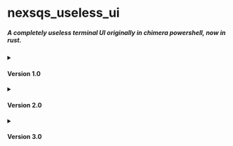 <h1>nexsqs_useless_ui</h1>
<h5>A completely useless terminal UI originally in chimera powershell, now in rust.</h5>
<details>
  <summary><h4>Version 1.0</h4></summary>
  <h6>&nbsp;(written in chimera powershell)</h6>
  <h6>&nbsp;(please do not use this version, there is no point in that)</h6>
  <h4>&nbsp;• ping</h4>
    <span>&nbsp;&nbsp;&nbsp;pings a selected IP every settings.ping_delay<br>
    &nbsp;&nbsp;&nbsp;needs a refresh to ping (not intentional)</span>
  <h4>&nbsp;• port_scan</h4>
    <span>&nbsp;&nbsp;&nbsp;scans a selected IP for open ports in a given range, where the timeout is settings.port_scan_delay</span>
  <h4>&nbsp;• cleanup</h4>
    <span>&nbsp;&nbsp;&nbsp;clears those directories:<br>
      &nbsp;&nbsp;&nbsp;&nbsp;&nbsp;- <code>C:\Windows\Temp\*</code><br>
      &nbsp;&nbsp;&nbsp;&nbsp;&nbsp;- <code>C:\WINDOWS\Prefetch\*</code><br>
      &nbsp;&nbsp;&nbsp;&nbsp;&nbsp;- <code>$env:TEMP\*</code></span>
  <h4>&nbsp;• macro</h4>
    <span>&nbsp;&nbsp;&nbsp;on the first launch, it creates a "NUUI_MacroConfig.txt" file in the working directory<br>
    &nbsp;&nbsp;&nbsp;if the file "NUUI_MacroConfig.txt" is found, reads and executes valid commands:<br>
      &nbsp;&nbsp;&nbsp;&nbsp;&nbsp;- <code>sleep &lt;milliseconds&gt;</code><i> (sleeps for a given duration)</i><br>
      &nbsp;&nbsp;&nbsp;&nbsp;&nbsp;- <code>Enter</code><i> (simulates an enter click)</i><br>
      &nbsp;&nbsp;&nbsp;&nbsp;&nbsp;- <code>Space</code><i> (simulates a space click)</i><br>
      &nbsp;&nbsp;&nbsp;&nbsp;&nbsp;- <code>RandomNum</code><i> (simulates a click of a random number in range 0-9)</i><br>
      &nbsp;&nbsp;&nbsp;&nbsp;&nbsp;- <code>n?</code><i> (simulates a click of the current value of the variable n)</i><br>
      &nbsp;&nbsp;&nbsp;&nbsp;&nbsp;- <code>n++</code><i> (increments the n variable by one)</i><br>
      &nbsp;&nbsp;&nbsp;&nbsp;&nbsp;- <code>n--</code><i> (decrements the n variable by one)</i><br>
      &nbsp;&nbsp;&nbsp;&nbsp;&nbsp;- <code>loop &lt;times&gt;</code><i> (put at the end of the macro to determine how many times it will replay)</i><br>
      &nbsp;&nbsp;&nbsp;&nbsp;&nbsp;- <code>&lt;any other symbol or some keys&gt;</code><i> (simulates a click of that symbol or that key)</i><br>
    <details><summary><span>example NUUI_MacroConfig.txt:</span></summary><br>
      <h6>&nbsp;&nbsp;&nbsp;&nbsp;&nbsp;<code>sleep 1000    </code><br>
      &nbsp;&nbsp;&nbsp;&nbsp;&nbsp;<code>N             </code><br>
      &nbsp;&nbsp;&nbsp;&nbsp;&nbsp;<code>U             </code><br>
      &nbsp;&nbsp;&nbsp;&nbsp;&nbsp;<code>U             </code><br>
      &nbsp;&nbsp;&nbsp;&nbsp;&nbsp;<code>I             </code><br>
      &nbsp;&nbsp;&nbsp;&nbsp;&nbsp;<code>sleep 100     </code><br>
      &nbsp;&nbsp;&nbsp;&nbsp;&nbsp;<code>Space         </code><br>
      &nbsp;&nbsp;&nbsp;&nbsp;&nbsp;<code>sleep 100     </code><br>
      &nbsp;&nbsp;&nbsp;&nbsp;&nbsp;<code>RandomNum     </code><br>
      &nbsp;&nbsp;&nbsp;&nbsp;&nbsp;<code>sleep 100     </code><br>
      &nbsp;&nbsp;&nbsp;&nbsp;&nbsp;<code>Enter         </code><br>
      &nbsp;&nbsp;&nbsp;&nbsp;&nbsp;<code>sleep 1000    </code><br>
      &nbsp;&nbsp;&nbsp;&nbsp;&nbsp;<code>n?            </code><br>
      &nbsp;&nbsp;&nbsp;&nbsp;&nbsp;<code>n++           </code><br>
      &nbsp;&nbsp;&nbsp;&nbsp;&nbsp;<code>n?            </code><br>
      &nbsp;&nbsp;&nbsp;&nbsp;&nbsp;<code>n--           </code><br>
      &nbsp;&nbsp;&nbsp;&nbsp;&nbsp;<code>n?            </code><br>
      &nbsp;&nbsp;&nbsp;&nbsp;&nbsp;<code>sleep 100     </code><br>
      &nbsp;&nbsp;&nbsp;&nbsp;&nbsp;<code>1             </code><br>
      &nbsp;&nbsp;&nbsp;&nbsp;&nbsp;<code>2             </code><br>
      &nbsp;&nbsp;&nbsp;&nbsp;&nbsp;<code>3             </code><br>
      &nbsp;&nbsp;&nbsp;&nbsp;&nbsp;<code>4             </code><br>
      &nbsp;&nbsp;&nbsp;&nbsp;&nbsp;<code>sleep 100     </code><br>
      &nbsp;&nbsp;&nbsp;&nbsp;&nbsp;<code>F11           </code><br>
      &nbsp;&nbsp;&nbsp;&nbsp;&nbsp;<code>sleep 100     </code><br>
      &nbsp;&nbsp;&nbsp;&nbsp;&nbsp;<code>!             </code><br>
      &nbsp;&nbsp;&nbsp;&nbsp;&nbsp;<code>@             </code><br>
      &nbsp;&nbsp;&nbsp;&nbsp;&nbsp;<code>#             </code><br>
      &nbsp;&nbsp;&nbsp;&nbsp;&nbsp;<code>$             </code><br>
      &nbsp;&nbsp;&nbsp;&nbsp;&nbsp;<code>loop 10       </code><br></h6></details>
  <h4>&nbsp;• micro_macro</h4>
    <span>&nbsp;&nbsp;&nbsp;simulates a click of settings.micro_macro_key every settings.micro_macro_delay</span>
  <h4>&nbsp;• quick_start</h4>
    <span>&nbsp;&nbsp;&nbsp;on the first launch, it creates a "NUUI_QuickStartFolder" folder in the working directory<br>
    &nbsp;&nbsp;&nbsp;if the folder "NUUI_QuickStartFolder" is found, opens all files in that folder</span>
  <h4>&nbsp;• quick_download</h4>
    <span>&nbsp;&nbsp;&nbsp;on the first launch, it creates a "NUUI_QuickDownloadConfig.txt" file in the working directory<br>
    &nbsp;&nbsp;&nbsp;if the file "NUUI_QuickDownloadConfig.txt" is found, downloads files from links in that file<i> (one line for one file)</i></span>
</details>
<details>
  <summary><h4>Version 2.0</h4></summary>
  <h6>&nbsp;(written in chimera powershell)</h6>
  <h4>&nbsp;• sys_fetch</h4>
    <span>&nbsp;&nbsp;&nbsp;shows various information about the system</span>
  <h4>&nbsp;• cleanup</h4>
    <span>&nbsp;&nbsp;&nbsp;clears those directories:<br>
      &nbsp;&nbsp;&nbsp;&nbsp;&nbsp;- <code>C:\Windows\Temp\*</code><br>
      &nbsp;&nbsp;&nbsp;&nbsp;&nbsp;- <code>C:\WINDOWS\Prefetch\*</code><br>
      &nbsp;&nbsp;&nbsp;&nbsp;&nbsp;- <code>$env:TEMP\*</code></span>
  <h4>&nbsp;• ping_tool</h4>
    <span>&nbsp;&nbsp;&nbsp;pings a selected IP every settings.ping_delay</span>
  <h4>&nbsp;• port_scan</h4>
    <span>&nbsp;&nbsp;&nbsp;scans a selected IP for open ports in a given range, where the timeout is settings.port_scan_delay</span>
  <h4>&nbsp;• micro_macro</h4>
    <span>&nbsp;&nbsp;&nbsp;simulates a click of settings.micro_macro_key every settings.micro_macro_delay</span>
  <h4>&nbsp;• macro</h4>
    <span>&nbsp;&nbsp;&nbsp;on the first launch, it creates a "NUUI_MacroConfig.txt" file in the working directory<br>
    &nbsp;&nbsp;&nbsp;if the file "NUUI_MacroConfig.txt" is found, reads and executes valid commands:<br>
      &nbsp;&nbsp;&nbsp;&nbsp;&nbsp;- <code>sleep &lt;milliseconds&gt;</code><i> (sleeps for a given duration)</i><br>
      &nbsp;&nbsp;&nbsp;&nbsp;&nbsp;- <code>Enter</code><i> (simulates an enter click)</i><br>
      &nbsp;&nbsp;&nbsp;&nbsp;&nbsp;- <code>Space</code><i> (simulates a space click)</i><br>
      &nbsp;&nbsp;&nbsp;&nbsp;&nbsp;- <code>RanNum</code><i> (simulates a click of a random number in range 0-9)</i><br>
      &nbsp;&nbsp;&nbsp;&nbsp;&nbsp;- <code>n?</code><i> (simulates a click of the current value of the variable n)</i><br>
      &nbsp;&nbsp;&nbsp;&nbsp;&nbsp;- <code>n++</code><i> (increments the n variable by one)</i><br>
      &nbsp;&nbsp;&nbsp;&nbsp;&nbsp;- <code>n--</code><i> (decrements the n variable by one)</i><br>
      &nbsp;&nbsp;&nbsp;&nbsp;&nbsp;- <code>loop &lt;times&gt;</code><i> (put at the end of the macro to determine how many times it will replay)</i><br>
      &nbsp;&nbsp;&nbsp;&nbsp;&nbsp;- <code>&lt;any other symbol or some keys&gt;</code><i> (simulates a click of that symbol or that key)</i></span>
    <details><summary><span>example NUUI_MacroConfig.txt:</span></summary><br>
      <h6>&nbsp;&nbsp;&nbsp;&nbsp;&nbsp;<code>sleep 1000    </code><br>
      &nbsp;&nbsp;&nbsp;&nbsp;&nbsp;<code>N             </code><br>
      &nbsp;&nbsp;&nbsp;&nbsp;&nbsp;<code>U             </code><br>
      &nbsp;&nbsp;&nbsp;&nbsp;&nbsp;<code>U             </code><br>
      &nbsp;&nbsp;&nbsp;&nbsp;&nbsp;<code>I             </code><br>
      &nbsp;&nbsp;&nbsp;&nbsp;&nbsp;<code>sleep 100     </code><br>
      &nbsp;&nbsp;&nbsp;&nbsp;&nbsp;<code>Space         </code><br>
      &nbsp;&nbsp;&nbsp;&nbsp;&nbsp;<code>sleep 100     </code><br>
      &nbsp;&nbsp;&nbsp;&nbsp;&nbsp;<code>RanNum        </code><br>
      &nbsp;&nbsp;&nbsp;&nbsp;&nbsp;<code>sleep 100     </code><br>
      &nbsp;&nbsp;&nbsp;&nbsp;&nbsp;<code>Enter         </code><br>
      &nbsp;&nbsp;&nbsp;&nbsp;&nbsp;<code>sleep 1000    </code><br>
      &nbsp;&nbsp;&nbsp;&nbsp;&nbsp;<code>n?            </code><br>
      &nbsp;&nbsp;&nbsp;&nbsp;&nbsp;<code>n++           </code><br>
      &nbsp;&nbsp;&nbsp;&nbsp;&nbsp;<code>n?            </code><br>
      &nbsp;&nbsp;&nbsp;&nbsp;&nbsp;<code>n--           </code><br>
      &nbsp;&nbsp;&nbsp;&nbsp;&nbsp;<code>n?            </code><br>
      &nbsp;&nbsp;&nbsp;&nbsp;&nbsp;<code>sleep 100     </code><br>
      &nbsp;&nbsp;&nbsp;&nbsp;&nbsp;<code>1             </code><br>
      &nbsp;&nbsp;&nbsp;&nbsp;&nbsp;<code>2             </code><br>
      &nbsp;&nbsp;&nbsp;&nbsp;&nbsp;<code>3             </code><br>
      &nbsp;&nbsp;&nbsp;&nbsp;&nbsp;<code>4             </code><br>
      &nbsp;&nbsp;&nbsp;&nbsp;&nbsp;<code>sleep 100     </code><br>
      &nbsp;&nbsp;&nbsp;&nbsp;&nbsp;<code>F11           </code><br>
      &nbsp;&nbsp;&nbsp;&nbsp;&nbsp;<code>sleep 100     </code><br>
      &nbsp;&nbsp;&nbsp;&nbsp;&nbsp;<code>!             </code><br>
      &nbsp;&nbsp;&nbsp;&nbsp;&nbsp;<code>@             </code><br>
      &nbsp;&nbsp;&nbsp;&nbsp;&nbsp;<code>#             </code><br>
      &nbsp;&nbsp;&nbsp;&nbsp;&nbsp;<code>$             </code><br>
      &nbsp;&nbsp;&nbsp;&nbsp;&nbsp;<code>loop 10       </code><br></h6></details>
  <h4>&nbsp;• quick_start</h4>
    <span>&nbsp;&nbsp;&nbsp;on the first launch, it creates a "NUUI_QuickStartFolder" folder in the working directory<br>
    &nbsp;&nbsp;&nbsp;if the folder "NUUI_QuickStartFolder" is found, opens all files in that folder</span>
  <h4>&nbsp;• quick_download</h4>
    <span>&nbsp;&nbsp;&nbsp;on the first launch, it creates a "NUUI_QuickDownloadConfig.txt" file in the working directory<br>
    &nbsp;&nbsp;&nbsp;if the file "NUUI_QuickDownloadConfig.txt" is found, downloads files from links in that file<i> (one line for one file)</i></span>
  <h4>&nbsp;• game_of_life</h4>
    <span>&nbsp;&nbsp;&nbsp;find out yourself ;)</span>
</details>
<details>
  <summary><h4>Version 3.0</h4></summary>
  <h6>&nbsp;(written in rust)</h6>
  <h4>&nbsp;• ping_tool</h4>
    <span>&nbsp;&nbsp;&nbsp;pings a selected IP every settings.ping_delay</span>
  <h4>&nbsp;• port_scan</h4>
    <span>&nbsp;&nbsp;&nbsp;scans a selected IP for open ports in a given range, where the timeout is settings.port_scan_timeout</span>
  <h4>&nbsp;• micro_macro</h4>
    <span>&nbsp;&nbsp;&nbsp;simulates a click of settings.micro_macro_key every settings.micro_macro_delay</br>
    &nbsp;&nbsp;&nbsp;can also set a hotkey<i> (settings.micro_macro_hotkey)</i> </span>
  <h4>&nbsp;• macro</h4>
    <span>&nbsp;&nbsp;&nbsp;allows to create macros in txt format saved in the NUUI_config\Macros\* directory<br>
    &nbsp;&nbsp;&nbsp;the macro will loop depending on settings.macro_loop<br>
    &nbsp;&nbsp;&nbsp;can also set a hotkey<i> (settings.macro_hotkey)</i><br>
    &nbsp;&nbsp;&nbsp;valid macro commands:<br>
      &nbsp;&nbsp;&nbsp;&nbsp;&nbsp;- <code># &lt;comment&gt;</code><i> (comments will be printed in a different color in the console)</i><br>
      &nbsp;&nbsp;&nbsp;&nbsp;&nbsp;- <code>delay &lt;milliseconds&gt;</code><i> (sleeps for a given duration)</i><br>
      &nbsp;&nbsp;&nbsp;&nbsp;&nbsp;- <code>click &lt;key&gt;</code><i> (clicks a given key)</i><br>
      &nbsp;&nbsp;&nbsp;&nbsp;&nbsp;- <code>press &lt;key&gt;</code><i> (keeps a given key pressed)</i><br>
      &nbsp;&nbsp;&nbsp;&nbsp;&nbsp;- <code>release &lt;key&gt;</code><i> (releases a given key)</i><br>
      &nbsp;&nbsp;&nbsp;&nbsp;&nbsp;- <code>mouse_click &lt;mouse key&gt;</code><i> (clicks a given mouse key)</i><br>
      &nbsp;&nbsp;&nbsp;&nbsp;&nbsp;- <code>muse_press &lt;mouse key&gt;</code><i> (keeps a given mouse key pressed)</i><br>
      &nbsp;&nbsp;&nbsp;&nbsp;&nbsp;- <code>muse_release &lt;mouse key&gt;</code><i> (releases a given mouse key)</i><br>
      &nbsp;&nbsp;&nbsp;&nbsp;&nbsp;- <code>muse_move &lt;x y&gt;</code><i> (moves cursor to the given coordinates)</i><br>
      &nbsp;&nbsp;&nbsp;&nbsp;&nbsp;- <code>string &lt;text&gt;</code><i> (prints a given text)</i><</span>
  <details><summary><span>example macro.txt:</span></summary><br>
      <h6>&nbsp;&nbsp;&nbsp;&nbsp;&nbsp;<code># add comments                           </code><br>
      &nbsp;&nbsp;&nbsp;&nbsp;&nbsp;<code>delay 2500                               </code><br>
      &nbsp;&nbsp;&nbsp;&nbsp;&nbsp;<code>                                         </code><br>
      &nbsp;&nbsp;&nbsp;&nbsp;&nbsp;<code># paste text:                            </code><br>
      &nbsp;&nbsp;&nbsp;&nbsp;&nbsp;<code>press ctrl                               </code><br>
      &nbsp;&nbsp;&nbsp;&nbsp;&nbsp;<code>click v                                  </code><br>
      &nbsp;&nbsp;&nbsp;&nbsp;&nbsp;<code>release ctrl                             </code><br>
      &nbsp;&nbsp;&nbsp;&nbsp;&nbsp;<code>                                         </code><br>
      &nbsp;&nbsp;&nbsp;&nbsp;&nbsp;<code># use string to print text               </code><br>
      &nbsp;&nbsp;&nbsp;&nbsp;&nbsp;<code>string text was pasted                   </code><br>
      &nbsp;&nbsp;&nbsp;&nbsp;&nbsp;<code>                                         </code><br>
      &nbsp;&nbsp;&nbsp;&nbsp;&nbsp;<code>delay 5000                               </code><br>
      &nbsp;&nbsp;&nbsp;&nbsp;&nbsp;<code>                                         </code><br>
      &nbsp;&nbsp;&nbsp;&nbsp;&nbsp;<code># do things with mouse                   </code><br>
      &nbsp;&nbsp;&nbsp;&nbsp;&nbsp;<code>mouse_press left                         </code><br>
      &nbsp;&nbsp;&nbsp;&nbsp;&nbsp;<code># absolute coordinates (not relative)    </code><br>
      &nbsp;&nbsp;&nbsp;&nbsp;&nbsp;<code>mouse_move 1000 500                      </code><br>
      &nbsp;&nbsp;&nbsp;&nbsp;&nbsp;<code>mouse_release left                       </code><br>
      &nbsp;&nbsp;&nbsp;&nbsp;&nbsp;<code>mouse_click right                        </code><br>
      &nbsp;&nbsp;&nbsp;&nbsp;&nbsp;<code>                                         </code><br>
      &nbsp;&nbsp;&nbsp;&nbsp;&nbsp;<code>delay 2500                               </code><br></h6></details>
  <h4>&nbsp;• tetris</h4>
    <span>&nbsp;&nbsp;&nbsp;find out yourself ;)</span>
  <h4>&nbsp;• game_of_life</h4>
    <span>&nbsp;&nbsp;&nbsp;find out yourself ;)</span>
</details>
